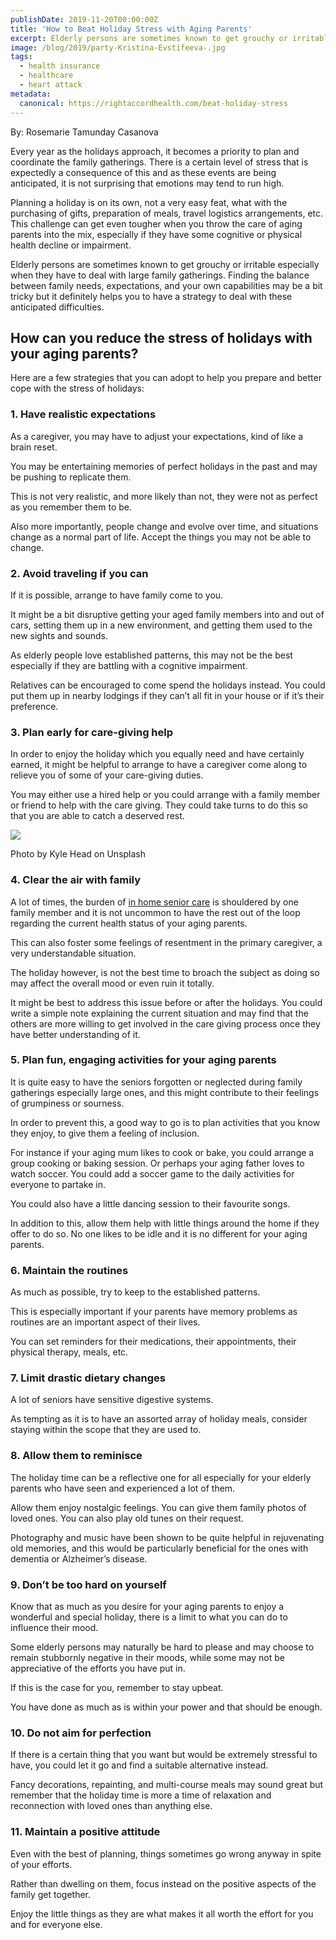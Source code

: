 ```yaml
---
publishDate: 2019-11-20T00:00:00Z
title: 'How to Beat Holiday Stress with Aging Parents'
excerpt: Elderly persons are sometimes known to get grouchy or irritable especially when they have to deal with large family gatherings. Here are a few strategies that you can adopt to help you prepare and better cope with the stress of holidays.
image: /blog/2019/party-Kristina-Evstifeeva-.jpg
tags:
  - health insurance
  - healthcare
  - heart attack
metadata:
  canonical: https://rightaccordhealth.com/beat-holiday-stress
---
```




By: Rosemarie Tamunday Casanova



Every year as the holidays approach, it becomes a priority to plan and coordinate the family gatherings. There is a certain level of stress that is expectedly a consequence of this and as these events are being anticipated, it is not surprising that emotions may tend to run high.

Planning a holiday is on its own, not a very easy feat, what with the purchasing of gifts, preparation of meals, travel logistics arrangements, etc. This challenge can get even tougher when you throw the care of aging parents into the mix, especially if they have some cognitive or physical health decline or impairment.

Elderly persons are sometimes known to get grouchy or irritable especially when they have to deal with large family gatherings. Finding the balance between family needs, expectations, and your own capabilities may be a bit tricky but it definitely helps you to have a strategy to deal with these anticipated difficulties.

How can you reduce the stress of holidays with your aging parents?
------------------------------------------------------------------

Here are a few strategies that you can adopt to help you prepare and better cope with the stress of holidays:

### 1\. Have realistic expectations

As a caregiver, you may have to adjust your expectations, kind of like a brain reset.

You may be entertaining memories of perfect holidays in the past and may be pushing to replicate them.

This is not very realistic, and more likely than not, they were not as perfect as you remember them to be.

Also more importantly, people change and evolve over time, and situations change as a normal part of life. Accept the things you may not be able to change.

### 2\. Avoid traveling if you can

If it is possible, arrange to have family come to you.

It might be a bit disruptive getting your aged family members into and out of cars, setting them up in a new environment, and getting them used to the new sights and sounds.

As elderly people love established patterns, this may not be the best especially if they are battling with a cognitive impairment.

Relatives can be encouraged to come spend the holidays instead. You could put them up in nearby lodgings if they can’t all fit in your house or if it’s their preference.

### 3\. Plan early for care-giving help

In order to enjoy the holiday which you equally need and have certainly earned, it might be helpful to arrange to have a caregiver come along to relieve you of some of your care-giving duties.

You may either use a hired help or you could arrange with a family member or friend to help with the care giving. They could take turns to do this so that you are able to catch a deserved rest.

![](/blog/2019/Outdoor-Kyle-Head.jpg)

Photo by Kyle Head on Unsplash

### 4\. Clear the air with family

A lot of times, the burden of [in home senior care](https://rightaccordhealth.com/services/live-in-homecare.html) is shouldered by one family member and it is not uncommon to have the rest out of the loop regarding the current health status of your aging parents.

This can also foster some feelings of resentment in the primary caregiver, a very understandable situation.

The holiday however, is not the best time to broach the subject as doing so may affect the overall mood or even ruin it totally.

It might be best to address this issue before or after the holidays. You could write a simple note explaining the current situation and may find that the others are more willing to get involved in the care giving process once they have better understanding of it.

### 5\. Plan fun, engaging activities for your aging parents

It is quite easy to have the seniors forgotten or neglected during family gatherings especially large ones, and this might contribute to their feelings of grumpiness or sourness.

In order to prevent this, a good way to go is to plan activities that you know they enjoy, to give them a feeling of inclusion.

For instance if your aging mum likes to cook or bake, you could arrange a group cooking or baking session. Or perhaps your aging father loves to watch soccer. You could add a soccer game to the daily activities for everyone to partake in.

You could also have a little dancing session to their favourite songs.

In addition to this, allow them help with little things around the home if they offer to do so. No one likes to be idle and it is no different for your aging parents.

### 6\. Maintain the routines

As much as possible, try to keep to the established patterns.

This is especially important if your parents have memory problems as routines are an important aspect of their lives.

You can set reminders for their medications, their appointments, their physical therapy, meals, etc.

### 7\. Limit drastic dietary changes

A lot of seniors have sensitive digestive systems.

As tempting as it is to have an assorted array of holiday meals, consider staying within the scope that they are used to.



### 8\. Allow them to reminisce

The holiday time can be a reflective one for all especially for your elderly parents who have seen and experienced a lot of them.

Allow them enjoy nostalgic feelings. You can give them family photos of loved ones. You can also play old tunes on their request.

Photography and music have been shown to be quite helpful in rejuvenating old memories, and this would be particularly beneficial for the ones with dementia or Alzheimer’s disease.

### 9\. Don’t be too hard on yourself

Know that as much as you desire for your aging parents to enjoy a wonderful and special holiday, there is a limit to what you can do to influence their mood.

Some elderly persons may naturally be hard to please and may choose to remain stubbornly negative in their moods, while some may not be appreciative of the efforts you have put in.

If this is the case for you, remember to stay upbeat.

You have done as much as is within your power and that should be enough.

### 10\. Do not aim for perfection

If there is a certain thing that you want but would be extremely stressful to have, you could let it go and find a suitable alternative instead.

Fancy decorations, repainting, and multi-course meals may sound great but remember that the holiday time is more a time of relaxation and reconnection with loved ones than anything else.

### 11\. Maintain a positive attitude

Even with the best of planning, things sometimes go wrong anyway in spite of your efforts.

Rather than dwelling on them, focus instead on the positive aspects of the family get together.

Enjoy the little things as they are what makes it all worth the effort for you and for everyone else.